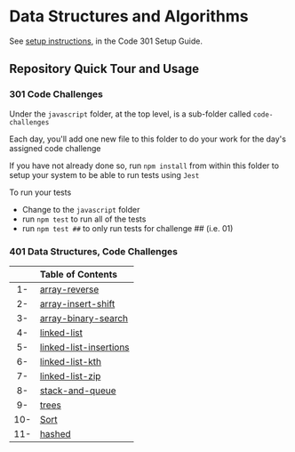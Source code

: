 # Data Structures and Algorithms

See [setup instructions](https://codefellows.github.io/setup-guide/code-301/3-code-challenges), in the Code 301 Setup Guide.

## Repository Quick Tour and Usage

### 301 Code Challenges

Under the `javascript` folder, at the top level, is a sub-folder called `code-challenges`

Each day, you'll add one new file to this folder to do your work for the day's assigned code challenge

If you have not already done so, run `npm install` from within this folder to setup your system to be able to run tests using `Jest`

To run your tests

- Change to the `javascript` folder
- run `npm test` to run all of the tests
- run `npm test ##` to only run tests for challenge ## (i.e. 01)

### 401 Data Structures, Code Challenges

|   | Table of Contents  |
|:-:| :---               |
| 1-| [array-reverse](javascript/401-code-challenges/array-reverse)|
| 2-| [array-insert-shift](javascript/401-code-challenges/array-insert-shift)|
| 3-| [array-binary-search](javascript/401-code-challenges/array-binary-search)|
| 4-| [linked-list](javascript/401-code-challenges/linked-list)|
| 5-| [linked-list-insertions](javascript/401-code-challenges/linked-list-insertions)|
| 6-| [linked-list-kth](javascript/401-code-challenges/linked-list-kth)|
| 7-| [linked-list-zip](javascript/401-code-challenges/linked-list-zip)|
| 8-| [stack-and-queue](javascript/401-code-challenges/stack-and-queue)|
| 9-| [trees](javascript/401-code-challenges/trees)|
| 10-| [Sort](javascript/401-code-challenges/Sort)|
| 11-| [hashed](javascript/401-code-challenges/hashed)|
